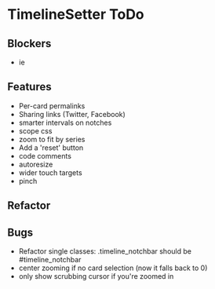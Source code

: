 # TimelineSetter ToDo


## Blockers

* ie

## Features

* Per-card permalinks
* Sharing links (Twitter, Facebook)
* smarter intervals on notches
* scope css
* zoom to fit by series
* Add a 'reset' button
* code comments
* autoresize
* wider touch targets
* pinch

## Refactor



## Bugs

* Refactor single classes: .timeline\_notchbar should be #timeline_notchbar
* center zooming if no card selection (now it falls back to 0)
* only show scrubbing cursor if you're zoomed in

